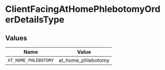 # ClientFacingAtHomePhlebotomyOrderDetailsType


## Values

| Name                 | Value                |
| -------------------- | -------------------- |
| `AT_HOME_PHLEBOTOMY` | at_home_phlebotomy   |